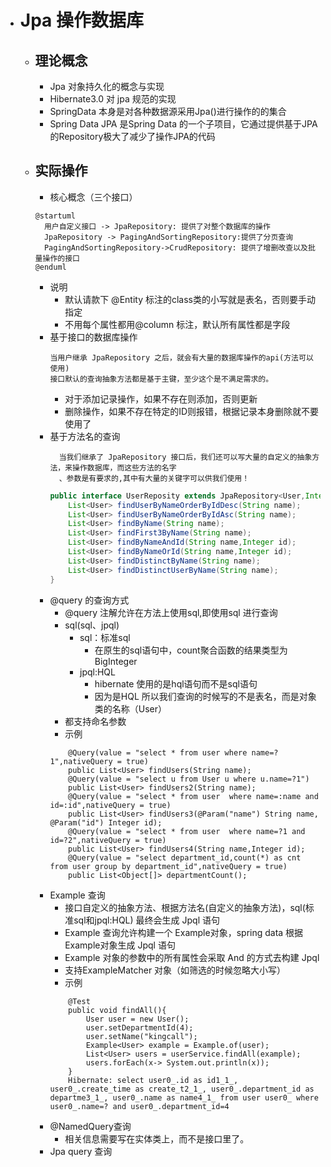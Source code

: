  -  # Jpa 操作数据库
    - ## 理论概念  
         - Jpa 对象持久化的概念与实现      
         - Hibernate3.0 对 jpa 规范的实现           
         - SpringData 本身是对各种数据源采用Jpa()进行操作的的集合 
         - Spring Data JPA 是Spring Data 的一个子项目，它通过提供基于JPA的Repository极大了减少了操作JPA的代码
    - ## 实际操作
        - 核心概念（三个接口）
        ~~~puml
        @startuml
          用户自定义接口 -> JpaRepository: 提供了对整个数据库的操作
          JpaRepository -> PagingAndSortingRepository:提供了分页查询
          PagingAndSortingRepository->CrudRepository: 提供了增删改查以及批量操作的接口
        @enduml
        ~~~
       - 说明
            - 默认请款下 @Entity 标注的class类的小写就是表名，否则要手动指定
            - 不用每个属性都用@column 标注，默认所有属性都是字段
       - 基于接口的数据库操作 
           ~~~text
           当用户继承 JpaRepository 之后，就会有大量的数据库操作的api(方法可以使用)
           接口默认的查询抽象方法都是基于主键，至少这个是不满足需求的。
           ~~~~
           - 对于添加记录操作，如果不存在则添加，否则更新
           - 删除操作，如果不存在特定的ID则报错，根据记录本身删除就不要使用了
       - 基于方法名的查询
           ~~~text
             当我们继承了 JpaRepository 接口后，我们还可以写大量的自定义的抽象方法，来操作数据库，而这些方法的名字
             、参数是有要求的,其中有大量的关键字可以供我们使用！
           ~~~
           ~~~java
           public interface UserReposity extends JpaRepository<User,Integer> {
               List<User> findUserByNameOrderByIdDesc(String name);
               List<User> findUserByNameOrderByIdAsc(String name);
               List<User> findByName(String name);
               List<User> findFirst3ByName(String name);
               List<User> findByNameAndId(String name,Integer id);
               List<User> findByNameOrId(String name,Integer id);
               List<User> findDistinctByName(String name);
               List<User> findDistinctUserByName(String name);       
           }
           ~~~
       - @query 的查询方式
           - @query 注解允许在方法上使用sql,即使用sql 进行查询
           - sql(sql、jpql)
               - sql：标准sql  
                   - 在原生的sql语句中，count聚合函数的结果类型为BigInteger
               - jpql:HQL
                   - hibernate 使用的是hql语句而不是sql语句
                   - 因为是HQL 所以我们查询的时候写的不是表名，而是对象类的名称（User）
           - 都支持命名参数
           - 示例 
           ~~~text
               @Query(value = "select * from user where name=?1",nativeQuery = true)
               public List<User> findUsers(String name);
               @Query(value = "select u from User u where u.name=?1")
               public List<User> findUsers2(String name);
               @Query(value = "select * from user  where name=:name and id=:id",nativeQuery = true)
               public List<User> findUsers3(@Param("name") String name, @Param("id") Integer id);
               @Query(value = "select * from user  where name=?1 and id=?2",nativeQuery = true)
               public List<User> findUsers4(String name,Integer id);
               @Query(value = "select department_id,count(*) as cnt from user group by department_id",nativeQuery = true)
               public List<Object[]> departmentCount();
           ~~~
       - Example 查询
           - 接口自定义的抽象方法、根据方法名(自定义的抽象方法)，sql(标准sql和jpql:HQL) 最终会生成 Jpql 语句
           - Example 查询允许构建一个 Example对象，spring data 根据 Example对象生成 Jpql 语句
           - Example 对象的参数中的所有属性会采取 And 的方式去构建 Jpql
           - 支持ExampleMatcher 对象（如筛选的时候忽略大小写）
           - 示例
           ~~~text
               @Test
               public void findAll(){
                   User user = new User();
                   user.setDepartmentId(4);
                   user.setName("kingcall");
                   Example<User> example = Example.of(user);
                   List<User> users = userService.findAll(example);
                   users.forEach(x-> System.out.println(x));
               }
               Hibernate: select user0_.id as id1_1_, user0_.create_time as create_t2_1_, user0_.department_id as departme3_1_, user0_.name as name4_1_ from user user0_ where user0_.name=? and user0_.department_id=4
           ~~~
       - @NamedQuery查询
          - 相关信息需要写在实体类上，而不是接口里了。
       - Jpa query 查询